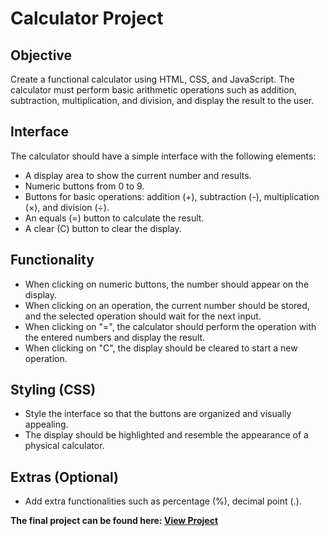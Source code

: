# Calculator Project

## Objective
Create a functional calculator using HTML, CSS, and JavaScript. The calculator must perform basic arithmetic operations such as addition, subtraction, multiplication, and division, and display the result to the user.

## Interface
The calculator should have a simple interface with the following elements:
- A display area to show the current number and results.
- Numeric buttons from 0 to 9.
- Buttons for basic operations: addition (+), subtraction (-), multiplication (×), and division (÷).
- An equals (=) button to calculate the result.
- A clear (C) button to clear the display.

## Functionality
- When clicking on numeric buttons, the number should appear on the display.
- When clicking on an operation, the current number should be stored, and the selected operation should wait for the next input.
- When clicking on "=", the calculator should perform the operation with the entered numbers and display the result.
- When clicking on "C", the display should be cleared to start a new operation.

## Styling (CSS)
- Style the interface so that the buttons are organized and visually appealing.
- The display should be highlighted and resemble the appearance of a physical calculator.

## Extras (Optional)
- Add extra functionalities such as percentage (%), decimal point (.).

**The final project can be found here: [View Project](https://laisvigas.github.io/SoulCode/Assignments/Assignment3/)**